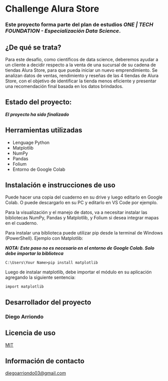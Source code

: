 # Challenge Alura Store 

### Este proyecto forma parte del plan de estudios ***ONE | TECH FOUNDATION - Especialización Data Science***.

## ¿De qué se trata?
 Para este desafío, como científicos de data science, deberemos ayudar a un cliente a decidir respecto a la venta de una sucursal de su cadena de tiendas Alura Store, para que pueda iniciar un nuevo emprendimiento. Se analizan datos de ventas, rendimiento y reseñas de las 4 tiendas de Alura Store, con el objetivo de identificar la tienda menos eficiente y presentar una recomendación final basada en los datos brindados.

## Estado del proyecto: 
***El proyecto ha sido finalizado***

## Herramientas utilizadas
- Lenguage Python
- Matplotlib
- NumPy
- Pandas
- Folium
- Entorno de Google Colab

## Instalación e instrucciones de uso
Puede hacer una copia del cuaderno en su drive y luego editarlo en Google Colab. O puede descargarlo en su PC y editarlo en VS Code por ejemplo.

Para la visualización y el manejo de datos, va a necesitar instalar las bibliotecas NumPy, Pandas y Matplotlib, y Folium si desea integrar mapas en el cuaderno.

Para instalar una biblioteca puede utilizar pip desde la terminal de Windows (PowerShell). Ejemplo con Matplotlib:

***NOTA: Este paso no es necesario en el entorno de Google Colab. Solo debe importar la biblioteca***

```
C:\Users\Your Name>pip install matplotlib
```


Luego de instalar matplotlib, debe importar el módulo en su aplicación agregando la siguiente sentencia:

```
import matplotlib
```

## Desarrollador del proyecto
### Diego Arriondo


## Licencia de uso

[MIT](https://choosealicense.com/licenses/mit/)

## Información de contacto
diegoarriondo03@gmail.com
